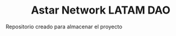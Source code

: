 <h1 align="center">Astar Network LATAM DAO</h1>
<p></p>Repositorio creado para almacenar el proyecto 

